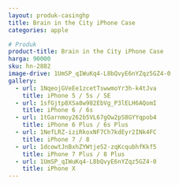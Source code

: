 ```yaml
---
layout: produk-casinghp
title: Brain in the City iPhone Case
categories: apple

# Produk
product-title: Brain in the City iPhone Case
harga: 90000
sku: hn-2882
image-drive: 1UmSP_qIWuKq4-L8bQvyE6nYZqz5GZ4-0
gallery:
  - url: 1NqeojGVeEe1zcetTswwmoYr3h-k4tJva
    title: iPhone 5 / 5s / SE
  - url: 1sfGjtp8XSa8w982EbVg_P3lELH6AQomI
    title: iPhone 6 / 6s
  - url: 1tGarnmoy262b5VL67gOw2pS8GYYqpob4
    title: iPhone 6 Plus / 6s Plus
  - url: 1NefLRZ-iziRkoxNF7Ch7kdEyr2INk4FC
    title: iPhone 7 / 8
  - url: 1dcowtJnBxhZYWtjeS2-zqKcqubhfKkf5
    title: iPhone 7 Plus / 8 Plus
  - url: 1UmSP_qIWuKq4-L8bQvyE6nYZqz5GZ4-0
    title: iPhone X
---
```

